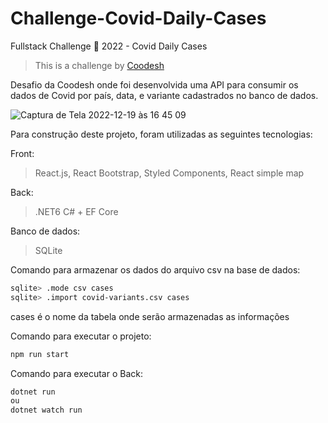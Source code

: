 # Challenge-Covid-Daily-Cases
Fullstack Challenge 🏅 2022 - Covid Daily Cases
>  This is a challenge by [Coodesh](https://coodesh.com/)

Desafio da Coodesh onde foi desenvolvida uma API para consumir os dados de Covid por país, data, e variante cadastrados no banco de dados.

![Captura de Tela 2022-12-19 às 16 45 09](https://user-images.githubusercontent.com/107374370/208507503-91c9b373-fb4e-4788-b7d9-c482e2a77b38.png)

Para construção deste projeto, foram utilizadas as seguintes tecnologias:

Front:
> React.js, React Bootstrap, Styled Components, React simple map

Back:
> .NET6 C# + EF Core

Banco de dados:
> SQLite

Comando para armazenar os dados do arquivo csv na base de dados:
```bash
sqlite> .mode csv cases
sqlite> .import covid-variants.csv cases
```
cases é o nome da tabela onde serão armazenadas as informações

Comando para executar o projeto:
```bash
npm run start
```

Comando para executar o Back:
```bash
dotnet run
ou
dotnet watch run
```

